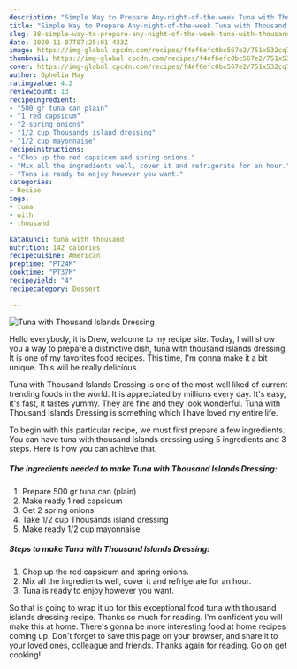 ```yaml
---
description: "Simple Way to Prepare Any-night-of-the-week Tuna with Thousand Islands Dressing"
title: "Simple Way to Prepare Any-night-of-the-week Tuna with Thousand Islands Dressing"
slug: 88-simple-way-to-prepare-any-night-of-the-week-tuna-with-thousand-islands-dressing
date: 2020-11-07T07:25:01.433Z
image: https://img-global.cpcdn.com/recipes/f4ef6efc0bc567e2/751x532cq70/tuna-with-thousand-islands-dressing-recipe-main-photo.jpg
thumbnail: https://img-global.cpcdn.com/recipes/f4ef6efc0bc567e2/751x532cq70/tuna-with-thousand-islands-dressing-recipe-main-photo.jpg
cover: https://img-global.cpcdn.com/recipes/f4ef6efc0bc567e2/751x532cq70/tuna-with-thousand-islands-dressing-recipe-main-photo.jpg
author: Ophelia May
ratingvalue: 4.2
reviewcount: 13
recipeingredient:
- "500 gr tuna can plain"
- "1 red capsicum"
- "2 spring onions"
- "1/2 cup Thousands island dressing"
- "1/2 cup mayonnaise"
recipeinstructions:
- "Chop up the red capsicum and spring onions."
- "Mix all the ingredients well, cover it and refrigerate for an hour."
- "Tuna is ready to enjoy however you want."
categories:
- Recipe
tags:
- tuna
- with
- thousand

katakunci: tuna with thousand 
nutrition: 142 calories
recipecuisine: American
preptime: "PT24M"
cooktime: "PT37M"
recipeyield: "4"
recipecategory: Dessert

---
```



![Tuna with Thousand Islands Dressing](https://img-global.cpcdn.com/recipes/f4ef6efc0bc567e2/751x532cq70/tuna-with-thousand-islands-dressing-recipe-main-photo.jpg)

Hello everybody, it is Drew, welcome to my recipe site. Today, I will show you a way to prepare a distinctive dish, tuna with thousand islands dressing. It is one of my favorites food recipes. This time, I'm gonna make it a bit unique. This will be really delicious.

Tuna with Thousand Islands Dressing is one of the most well liked of current trending foods in the world. It is appreciated by millions every day. It's easy, it's fast, it tastes yummy. They are fine and they look wonderful. Tuna with Thousand Islands Dressing is something which I have loved my entire life.




To begin with this particular recipe, we must first prepare a few ingredients. You can have tuna with thousand islands dressing using 5 ingredients and 3 steps. Here is how you can achieve that.

<!--inarticleads1-->

##### The ingredients needed to make Tuna with Thousand Islands Dressing:

1. Prepare 500 gr tuna can (plain)
1. Make ready 1 red capsicum
1. Get 2 spring onions
1. Take 1/2 cup Thousands island dressing
1. Make ready 1/2 cup mayonnaise




<!--inarticleads2-->

##### Steps to make Tuna with Thousand Islands Dressing:

1. Chop up the red capsicum and spring onions.
1. Mix all the ingredients well, cover it and refrigerate for an hour.
1. Tuna is ready to enjoy however you want.




So that is going to wrap it up for this exceptional food tuna with thousand islands dressing recipe. Thanks so much for reading. I'm confident you will make this at home. There's gonna be more interesting food at home recipes coming up. Don't forget to save this page on your browser, and share it to your loved ones, colleague and friends. Thanks again for reading. Go on get cooking!
